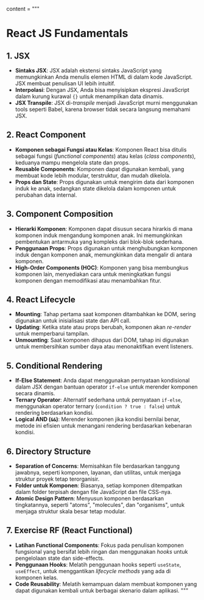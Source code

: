 content = """

# React JS Fundamentals

## 1. JSX

- **Sintaks JSX**: JSX adalah ekstensi sintaks JavaScript yang memungkinkan Anda menulis elemen HTML di dalam kode JavaScript. JSX membuat penulisan UI lebih intuitif.
- **Interpolasi**: Dengan JSX, Anda bisa menyisipkan ekspresi JavaScript dalam kurung kurawal `{}` untuk menampilkan data dinamis.
- **JSX Transpile**: JSX di-_transpile_ menjadi JavaScript murni menggunakan tools seperti Babel, karena browser tidak secara langsung memahami JSX.

## 2. React Component

- **Komponen sebagai Fungsi atau Kelas**: Komponen React bisa ditulis sebagai fungsi (_functional components_) atau kelas (_class components_), keduanya mampu mengelola state dan props.
- **Reusable Components**: Komponen dapat digunakan kembali, yang membuat kode lebih modular, terstruktur, dan mudah dikelola.
- **Props dan State**: Props digunakan untuk mengirim data dari komponen induk ke anak, sedangkan state dikelola dalam komponen untuk perubahan data internal.

## 3. Component Composition

- **Hierarki Komponen**: Komponen dapat disusun secara hirarkis di mana komponen induk mengandung komponen anak. Ini memungkinkan pembentukan antarmuka yang kompleks dari blok-blok sederhana.
- **Penggunaan Props**: Props digunakan untuk menghubungkan komponen induk dengan komponen anak, memungkinkan data mengalir di antara komponen.
- **High-Order Components (HOC)**: Komponen yang bisa membungkus komponen lain, menyediakan cara untuk meningkatkan fungsi komponen dengan memodifikasi atau menambahkan fitur.

## 4. React Lifecycle

- **Mounting**: Tahap pertama saat komponen ditambahkan ke DOM, sering digunakan untuk inisialisasi state dan API call.
- **Updating**: Ketika state atau props berubah, komponen akan _re-render_ untuk memperbarui tampilan.
- **Unmounting**: Saat komponen dihapus dari DOM, tahap ini digunakan untuk membersihkan sumber daya atau menonaktifkan event listeners.

## 5. Conditional Rendering

- **If-Else Statement**: Anda dapat menggunakan pernyataan kondisional dalam JSX dengan bantuan operator `if-else` untuk merender komponen secara dinamis.
- **Ternary Operator**: Alternatif sederhana untuk pernyataan `if-else`, menggunakan operator ternary (`condition ? true : false`) untuk rendering berdasarkan kondisi.
- **Logical AND (`&&`)**: Merender komponen jika kondisi bernilai benar, metode ini efisien untuk menangani rendering berdasarkan kebenaran kondisi.

## 6. Directory Structure

- **Separation of Concerns**: Memisahkan file berdasarkan tanggung jawabnya, seperti komponen, layanan, dan utilitas, untuk menjaga struktur proyek tetap terorganisir.
- **Folder untuk Komponen**: Biasanya, setiap komponen ditempatkan dalam folder terpisah dengan file JavaScript dan file CSS-nya.
- **Atomic Design Pattern**: Menyusun komponen berdasarkan tingkatannya, seperti "atoms", "molecules", dan "organisms", untuk menjaga struktur skala besar tetap modular.

## 7. Exercise RF (React Functional)

- **Latihan Functional Components**: Fokus pada penulisan komponen fungsional yang bersifat lebih ringan dan menggunakan _hooks_ untuk pengelolaan state dan side-effects.
- **Penggunaan Hooks**: Melatih penggunaan hooks seperti `useState`, `useEffect`, untuk menggantikan _lifecycle methods_ yang ada di komponen kelas.
- **Code Reusability**: Melatih kemampuan dalam membuat komponen yang dapat digunakan kembali untuk berbagai skenario dalam aplikasi.
  """
